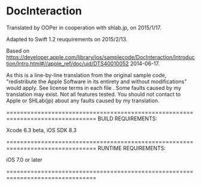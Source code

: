 # DocInteraction

Translated by OOPer in cooperation with shlab.jp, on 2015/1/17.

Adapted to Swift 1.2 reuquirements on 2015/2/13.

Based on
<https://developer.apple.com/library/ios/samplecode/DocInteraction/Introduction/Intro.html#//apple_ref/doc/uid/DTS40010052>
2014-06-17.

As this is a line-by-line translation from the original sample code, "redistribute the Apple Software in its entirety and without modifications" would apply. See license terms in each file .
Some faults caused by my translation may exist. Not all features tested.
You should not contact to Apple or SHLab(jp) about any faults caused by my translation.

================================================================================
BUILD REQUIREMENTS:

Xcode 6.3 beta, iOS SDK 8.3

================================================================================
RUNTIME REQUIREMENTS:

iOS 7.0 or later

================================================================================

